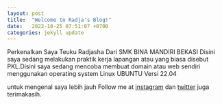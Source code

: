 ```yaml
---
layout: post
title:  "Welcome to Radja's Blog!"
date:   2022-10-25 07:51:07 +0700
categories: jekyll update
---
```

Perkenalkan Saya Teuku Radjasha Dari SMK BINA MANDIRI BEKASI Disini saya sedang melakukan praktik kerja lapangan atau yang biasa disebut PKL.Disini saya sedang mencoba membuat domain atau web sendiri menggunakan operating system Linux UBUNTU Versi 22.04  

untuk mengenal saya lebih jauh Follow me at [instagram] dan [twitter] juga 
terimakasih.

[instagram]: https://instagram.com/teukuradjasha
[twitter]:https://twitter.com/ZiroXQ505

